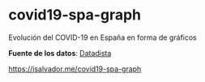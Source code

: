 # covid19-spa-graph
Evolución del COVID-19 en España en forma de gráficos

**Fuente de los datos**: [Datadista](https://github.com/datadista/datasets/tree/master/COVID%2019)

https://jsalvador.me/covid19-spa-graph
